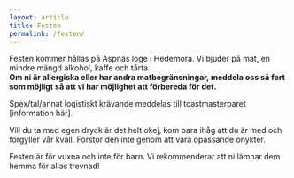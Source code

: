 ```yaml
---
layout: article
title: Festen
permalink: /festen/
---
```


Festen kommer hållas på Aspnäs loge i Hedemora. Vi bjuder på mat, en mindre mängd alkohol, kaffe och tårta.  
**Om ni är allergiska eller har andra matbegränsningar, meddela oss så fort som möjligt så att vi har möjlighet att förbereda för det.**

Spex/tal/annat logistiskt krävande meddelas till toastmasterparet [information här].

Vill du ta med egen dryck är det helt okej, kom bara ihåg att du är med och förgyller vår kväll. Förstör den inte genom att vara opassande onykter.

Festen är för vuxna och inte för barn. Vi rekommenderar att ni lämnar dem hemma för allas trevnad!
